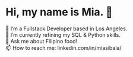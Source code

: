 ### <h1>Hi, my name is Mia. 👋</h1>

<!-- **msibala/msibala** is a ✨ _special_ ✨ repository because its `README.md` (this file) appears on your GitHub profile.

Here are some ideas to get you started: -->

🔭 I’m a Fullstack Developer based in Los Angeles.
<br>
🌱 I’m currently refining my SQL & Python skills. 
<br>
💬 Ask me about Filipino food!
<br>
📫 How to reach me: linkedin.com/in/miasibala/
